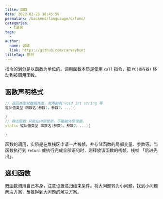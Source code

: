 ```yaml
---
title: 函数
date: 2023-02-26 18:45:59
permalink: /backend/languauge/c/func/
categories:
  - C语言
tags:
  - 
author: 
  name: 诚城
  link: https://github.com/carveybunt
titleTag: 原创
---
```


指令的划分是以函数为单位的。调用函数本质是使用 `call` 指令，把 `PC(寄存器)` 移动到被调用函数。

<!-- more-->

## 函数声明格式

```cpp
// 返回类型就数据类型，常用的有:void int string 等
返回值类型 函数名(参数1，参数2，...){

}
// 静态函数 只能在内部使用，不能被外部使用。
static 返回值类型 函数名(参数1，参数2，...){

}
```

函数的调用，实质是在堆栈区申请一片栈帧，并存储函数的局部变量、参数等。当函数执行到 `return` 或执行完成全部语句时，则释放该函数的栈帧。栈帧 「后进先出」。

## 递归函数

既函数调用自己本身，注意设置递归结束条件。将大问题转为小问题，找到小问题解决方案，反推得到大问题的解决方案。
